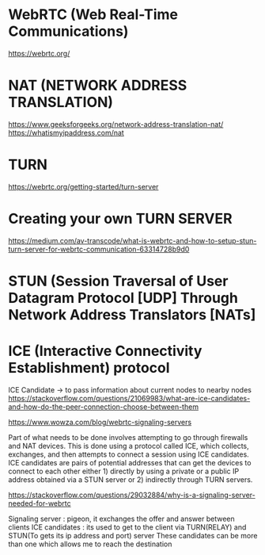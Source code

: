 # WebRTC (Web Real-Time Communications)
https://webrtc.org/

# NAT (NETWORK ADDRESS TRANSLATION)
https://www.geeksforgeeks.org/network-address-translation-nat/
https://whatismyipaddress.com/nat

# TURN 
https://webrtc.org/getting-started/turn-server

# Creating your own TURN SERVER
https://medium.com/av-transcode/what-is-webrtc-and-how-to-setup-stun-turn-server-for-webrtc-communication-63314728b9d0

# STUN (Session Traversal of User Datagram Protocol [UDP] Through Network Address Translators [NATs]


# ICE (Interactive Connectivity Establishment) protocol



ICE Candidate -> to pass information about current nodes to nearby nodes
https://stackoverflow.com/questions/21069983/what-are-ice-candidates-and-how-do-the-peer-connection-choose-between-them


https://www.wowza.com/blog/webrtc-signaling-servers

Part of what needs to be done involves attempting to go through firewalls and NAT devices. This is done using a protocol called ICE, which collects, exchanges, and then attempts to connect a session using ICE candidates. ICE candidates are pairs of potential addresses that can get the devices to connect to each other either 1) directly by using a private or a public IP address obtained via a STUN server or 2) indirectly through TURN servers.


https://stackoverflow.com/questions/29032884/why-is-a-signaling-server-needed-for-webrtc

Signaling server : pigeon, it exchanges the offer and answer between clients
ICE candidates : its used to get to the client via TURN(RELAY) and STUN(To gets its ip address and port) server
These candidates can be more than one which allows me to reach the destination

